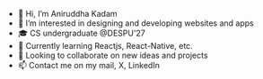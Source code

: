 - 👋 Hi, I’m Aniruddha Kadam
- 👀 I’m interested in designing and developing websites and apps
- 🎓 CS undergraduate @DESPU'27
- 🌱 Currently learning Reactjs, React-Native, etc.
- 🤝 Looking to collaborate on new ideas and projects
- 📫 Contact me on my mail, X, LinkedIn
<!---
Aniruddha-Kadam-dev/Aniruddha-Kadam-dev is a ✨ special ✨ repository because its `README.md` (this file) appears on your GitHub profile.
You can click the Preview link to take a look at your changes.
--->
